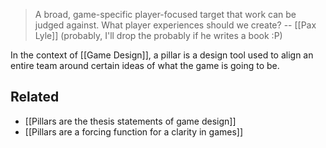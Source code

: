 > A broad, game-specific player-focused target that work can be judged against.
> What player experiences should we create?
> -- [[Pax Lyle]] (probably, I'll drop the probably if he writes a book :P)

In the context of [[Game Design]], a pillar is a design tool used to align an entire team around certain ideas of what the game is going to be. 

Related
---
- [[Pillars are the thesis statements of game design]]
- [[Pillars are a forcing function for a clarity in games]]